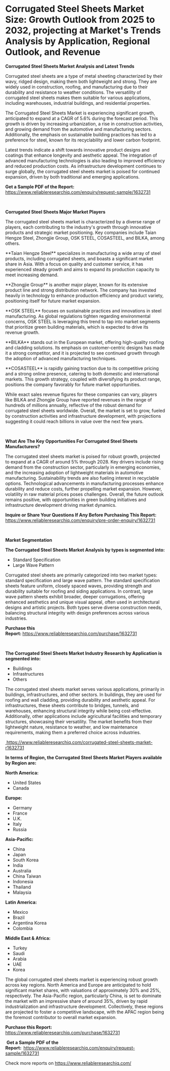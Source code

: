 <p><h1>Corrugated Steel Sheets Market Size: Growth Outlook from 2025 to 2032, projecting at Market's Trends Analysis by Application, Regional Outlook, and Revenue</h1></p><p><strong>Corrugated Steel Sheets Market Analysis and Latest Trends</strong></p>
<p><p>Corrugated steel sheets are a type of metal sheeting characterized by their wavy, ridged design, making them both lightweight and strong. They are widely used in construction, roofing, and manufacturing due to their durability and resistance to weather conditions. The versatility of corrugated steel sheets makes them suitable for various applications, including warehouses, industrial buildings, and residential properties.</p><p>The Corrugated Steel Sheets Market is experiencing significant growth, anticipated to expand at a CAGR of 5.6% during the forecast period. This growth is driven by increasing urbanization, a rise in construction activities, and growing demand from the automotive and manufacturing sectors. Additionally, the emphasis on sustainable building practices has led to a preference for steel, known for its recyclability and lower carbon footprint.</p><p>Latest trends indicate a shift towards innovative product designs and coatings that enhance longevity and aesthetic appeal. The integration of advanced manufacturing technologies is also leading to improved efficiency and reduced production costs. As infrastructure development continues to surge globally, the corrugated steel sheets market is poised for continued expansion, driven by both traditional and emerging applications.</p></p>
<p><strong>Get a Sample PDF of the Report:&nbsp;</strong> <a href="https://www.reliableresearchiq.com/enquiry/request-sample/1632731?utm_campaign=1834&utm_medium=2&utm_source=Github&utm_content=ia&utm_term=30012025&utm_id=corrugated-steel-sheets">https://www.reliableresearchiq.com/enquiry/request-sample/1632731</a></p>
<p>&nbsp;</p>
<p><strong>Corrugated Steel Sheets Major Market Players</strong></p>
<p><p>The corrugated steel sheets market is characterized by a diverse range of players, each contributing to the industry's growth through innovative products and strategic market positioning. Key companies include Taian Hengze Steel, Zhongjie Group, OSK STEEL, COSASTEEL, and BILKA, among others.</p><p>**Taian Hengze Steel** specializes in manufacturing a wide array of steel products, including corrugated sheets, and boasts a significant market share in Asia. With a focus on quality and customer service, it has experienced steady growth and aims to expand its production capacity to meet increasing demand.</p><p>**Zhongjie Group** is another major player, known for its extensive product line and strong distribution network. The company has invested heavily in technology to enhance production efficiency and product variety, positioning itself for future market expansion.</p><p>**OSK STEEL** focuses on sustainable practices and innovations in steel manufacturing. As global regulations tighten regarding environmental concerns, OSK STEEL is leveraging this trend to tap into market segments that prioritize green building materials, which is expected to drive its revenue growth.</p><p>**BILKA** stands out in the European market, offering high-quality roofing and cladding solutions. Its emphasis on customer-centric designs has made it a strong competitor, and it is projected to see continued growth through the adoption of advanced manufacturing techniques.</p><p>**COSASTEEL** is rapidly gaining traction due to its competitive pricing and a strong online presence, catering to both domestic and international markets. This growth strategy, coupled with diversifying its product range, positions the company favorably for future market opportunities.</p><p>While exact sales revenue figures for these companies can vary, players like BILKA and Zhongjie Group have reported revenues in the range of hundreds of millions annually, reflective of the robust demand for corrugated steel sheets worldwide. Overall, the market is set to grow, fueled by construction activities and infrastructure development, with projections suggesting it could reach billions in value over the next few years.</p></p>
<p>&nbsp;</p>
<p><strong>What Are The Key Opportunities For Corrugated Steel Sheets Manufacturers?</strong></p>
<p><p>The corrugated steel sheets market is poised for robust growth, projected to expand at a CAGR of around 5% through 2028. Key drivers include rising demand from the construction sector, particularly in emerging economies, and the increasing adoption of lightweight materials in automotive manufacturing. Sustainability trends are also fueling interest in recyclable options. Technological advancements in manufacturing processes enhance durability and reduce costs, further propelling market expansion. However, volatility in raw material prices poses challenges. Overall, the future outlook remains positive, with opportunities in green building initiatives and infrastructure development driving market dynamics.</p></p>
<p><strong>Inquire or Share Your Questions If Any Before Purchasing This Report:</strong> <a href="https://www.reliableresearchiq.com/enquiry/pre-order-enquiry/1632731?utm_campaign=1834&utm_medium=2&utm_source=Github&utm_content=ia&utm_term=30012025&utm_id=corrugated-steel-sheets">https://www.reliableresearchiq.com/enquiry/pre-order-enquiry/1632731</a></p>
<p>&nbsp;</p>
<p><strong>Market Segmentation</strong></p>
<p><strong>The Corrugated Steel Sheets Market Analysis by types is segmented into:</strong></p>
<p><ul><li>Standard Specification</li><li>Large Wave Pattern</li></ul></p>
<p><p>Corrugated steel sheets are primarily categorized into two market types: standard specification and large wave pattern. The standard specification sheets feature uniform, closely spaced waves, providing strength and durability suitable for roofing and siding applications. In contrast, large wave pattern sheets exhibit broader, deeper corrugations, offering enhanced aesthetics and unique visual appeal, often used in architectural designs and artistic projects. Both types serve diverse construction needs, balancing structural integrity with design preferences across various industries.</p></p>
<p><strong>Purchase this Report:&nbsp;</strong><a href="https://www.reliableresearchiq.com/purchase/1632731?utm_campaign=1834&utm_medium=2&utm_source=Github&utm_content=ia&utm_term=30012025&utm_id=corrugated-steel-sheets">https://www.reliableresearchiq.com/purchase/1632731</a></p>
<p>&nbsp;</p>
<p><strong>The Corrugated Steel Sheets Market Industry Research by Application is segmented into:</strong></p>
<p><ul><li>Buildings</li><li>Infrastructures</li><li>Others</li></ul></p>
<p><p>The corrugated steel sheets market serves various applications, primarily in buildings, infrastructures, and other sectors. In buildings, they are used for roofing and wall cladding, providing durability and aesthetic appeal. For infrastructures, these sheets contribute to bridges, tunnels, and warehouses, enhancing structural integrity while being cost-effective. Additionally, other applications include agricultural facilities and temporary structures, showcasing their versatility. The market benefits from their lightweight nature, resistance to weather, and low maintenance requirements, making them a preferred choice across industries.</p></p>
<p><a href="https://www.reliableresearchiq.com/corrugated-steel-sheets-market-r1632731?utm_campaign=1834&utm_medium=2&utm_source=Github&utm_content=ia&utm_term=30012025&utm_id=corrugated-steel-sheets">&nbsp;https://www.reliableresearchiq.com/corrugated-steel-sheets-market-r1632731</a></p>
<p><strong>In terms of Region, the Corrugated Steel Sheets Market Players available by Region are:</strong></p>
<p>
    <p> <strong> North America: </strong>
        <ul>
            <li>United States</li>
            <li>Canada</li>
        </ul>
        </p> 
    <p> <strong> Europe: </strong>
        <ul>
            <li>Germany</li>
            <li>France</li>
            <li>U.K.</li>
            <li>Italy</li>
            <li>Russia</li>
        </ul>
        </p> 
    <p> <strong> Asia-Pacific: </strong>
        <ul>
            <li>China</li>
            <li>Japan</li>
            <li>South Korea</li>
            <li>India</li>
            <li>Australia</li>
            <li>China Taiwan</li>
            <li>Indonesia</li>
            <li>Thailand</li>
            <li>Malaysia</li>
        </ul>
        </p> 
    <p> <strong> Latin America: </strong>
        <ul>
            <li>Mexico</li>
            <li>Brazil</li>
            <li>Argentina Korea</li>
            <li>Colombia</li>
        </ul>
        </p> 
    <p> <strong> Middle East & Africa: </strong>
        <ul>
            <li>Turkey</li>
            <li>Saudi</li>
            <li>Arabia</li>
            <li>UAE</li>
            <li>Korea</li>
        </ul>
    </p>
    </p>
<p><p>The global corrugated steel sheets market is experiencing robust growth across key regions. North America and Europe are anticipated to hold significant market shares, with valuations of approximately 30% and 25%, respectively. The Asia-Pacific region, particularly China, is set to dominate the market with an impressive share of around 35%, driven by rapid industrialization and infrastructure development. Collectively, these regions are projected to foster a competitive landscape, with the APAC region being the foremost contributor to overall market expansion.</p></p>
<p><strong>Purchase this Report: </strong><a href="https://www.reliableresearchiq.com/purchase/1632731?utm_campaign=1834&utm_medium=2&utm_source=Github&utm_content=ia&utm_term=30012025&utm_id=corrugated-steel-sheets">https://www.reliableresearchiq.com/purchase/1632731</a></p>
<p>&nbsp;<strong>Get a Sample PDF of the Report:&nbsp;&nbsp;</strong><a href="https://www.reliableresearchiq.com/enquiry/request-sample/1632731?utm_campaign=1834&utm_medium=2&utm_source=Github&utm_content=ia&utm_term=30012025&utm_id=corrugated-steel-sheets">https://www.reliableresearchiq.com/enquiry/request-sample/1632731</a></p>
<p><strong></strong></p>
<p>Check more reports on <a href="https://www.reliableresearchiq.com/?utm_campaign=1834&utm_medium=2&utm_source=Github&utm_content=ia&utm_term=30012025&utm_id=corrugated-steel-sheets">https://www.reliableresearchiq.com/</a></p>